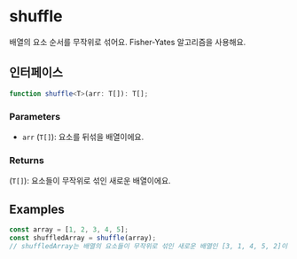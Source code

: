 # shuffle

배열의 요소 순서를 무작위로 섞어요. Fisher-Yates 알고리즘을 사용해요.

## 인터페이스

```typescript
function shuffle<T>(arr: T[]): T[];
```

### Parameters 

- `arr` (`T[]`): 요소를 뒤섞을 배열이에요.

### Returns

(`T[]`): 요소들이 무작위로 섞인 새로운 배열이에요.

## Examples

```typescript
const array = [1, 2, 3, 4, 5];
const shuffledArray = shuffle(array);
// shuffledArray는 배열의 요소들이 무작위로 섞인 새로운 배열인 [3, 1, 4, 5, 2]이 되어요.
```